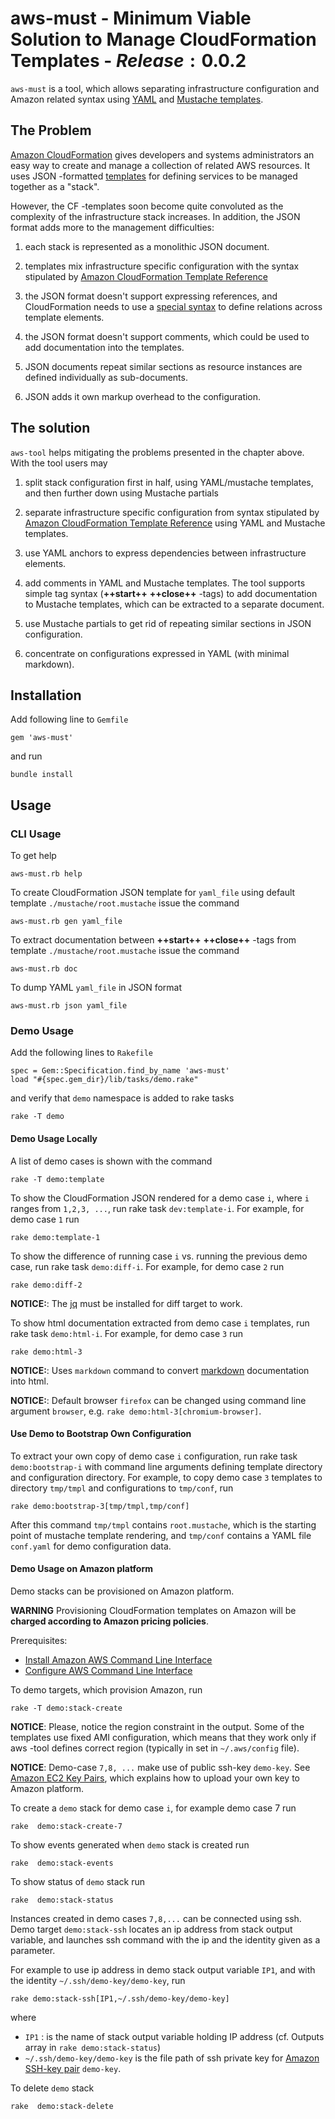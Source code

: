 # aws-must - Minimum Viable Solution to Manage CloudFormation Templates - $Release:0.0.2$

`aws-must` is a tool, which allows separating infrastructure
configuration and Amazon related syntax using
[YAML](http://learnxinyminutes.com/docs/yaml) and
[Mustache templates](https://mustache.github.io/). 


## The Problem

[Amazon CloudFormation](http://aws.amazon.com/cloudformation/) gives
developers and systems administrators an easy way to create and manage
a collection of related AWS resources.  It uses JSON -formatted
[templates](http://aws.amazon.com/cloudformation/aws-cloudformation-templates)
for defining services to be managed together as a "stack".

However, the CF -templates soon become quite convoluted as the
complexity of the infrastructure stack increases. In addition, the
JSON format adds more to the management difficulties:

1. each stack is represented as a monolithic JSON document.

2. templates mix infrastructure specific configuration with the syntax
   stipulated by
   [Amazon CloudFormation Template Reference](http://docs.aws.amazon.com/AWSCloudFormation/latest/UserGuide/template-reference.html)

3. the JSON format doesn't support expressing references, and
   CloudFormation needs to use a
   [special syntax](http://docs.aws.amazon.com/AWSCloudFormation/latest/UserGuide/intrinsic-function-reference-ref.html)
   to define relations across template elements.

4. the JSON format doesn't support comments, which could be used to
   add documentation into the templates.

5. JSON documents repeat similar sections as resource instances are
   defined individually as sub-documents.

6.  JSON adds it own markup overhead to the configuration.

## The solution

`aws-tool` helps mitigating the problems presented in the chapter
above.  With the tool users may

1.  split stack configuration first in half, using YAML/mustache
    templates, and then further down using Mustache partials

2. separate infrastructure specific configuration from syntax
   stipulated by
   [Amazon CloudFormation Template Reference](http://docs.aws.amazon.com/AWSCloudFormation/latest/UserGuide/template-reference.html)
   using YAML and Mustache templates.

3. use YAML anchors to express dependencies between infrastructure
   elements.

4. add comments in YAML and Mustache templates. The tool supports
   simple tag syntax (**&plus;&plus;start&plus;&plus;**
   **&plus;&plus;close&plus;&plus;** -tags) to add documentation to
   Mustache templates, which can be extracted to a separate document.

5. use Mustache partials to get rid of repeating similar sections in
   JSON configuration.

6. concentrate on configurations expressed in YAML (with minimal markdown).


## Installation

Add following line to `Gemfile`

	gem 'aws-must'


and run

	bundle install
	

## Usage

### CLI  Usage

To get help 	

	aws-must.rb help

To create CloudFormation JSON template for `yaml_file` using default
template `./mustache/root.mustache` issue the command

	aws-must.rb gen yaml_file

To extract documentation between **&plus;&plus;start&plus;&plus;**
**&plus;&plus;close&plus;&plus;** -tags from template
`./mustache/root.mustache` issue the command

	aws-must.rb doc 

To dump YAML `yaml_file` in JSON format

	aws-must.rb json yaml_file


### Demo Usage

Add the following lines to `Rakefile`


	spec = Gem::Specification.find_by_name 'aws-must'
	load "#{spec.gem_dir}/lib/tasks/demo.rake"


and verify that `demo` namespace is added to rake tasks

	rake -T demo

#### Demo Usage Locally

A list of demo cases is shown with the command

	rake -T demo:template
	
To show the CloudFormation JSON rendered for a demo case `i`, where
`i` ranges from `1,2,3, ...`, run rake task `dev:template-i`. For
example, for demo case `1` run

	rake demo:template-1

To show the difference of running case `i` vs. running the previous
demo case, run rake task `demo:diff-i`. For example, for demo case `2`
run

	rake demo:diff-2
	
**NOTICE:**: The [jq](http://stedolan.github.io/jq/) must be installed
for diff target to work.

To show html documentation extracted from demo case `i` templates, run
rake task `demo:html-i`. For example, for demo case `3` run

	rake demo:html-3

**NOTICE:**: Uses `markdown` command to convert
[markdown](http://daringfireball.net/projects/markdown) documentation
into html.

**NOTICE:**: Default browser `firefox` can be changed using command
line argument `browser`, e.g. `rake demo:html-3[chromium-browser]`.

#### Use Demo to Bootstrap Own Configuration

To extract your own copy of demo case `i` configuration, run rake task
`demo:bootstrap-i` with command line arguments defining template
directory and configuration directory. For example, to copy demo case
`3` templates to directory `tmp/tmpl` and configurations to
`tmp/conf`, run

    rake demo:bootstrap-3[tmp/tmpl,tmp/conf]
	

After this command `tmp/tmpl` contains `root.mustache`, which is the
starting point of mustache template rendering, and `tmp/conf` contains
a YAML file `conf.yaml` for demo configuration data.


#### Demo Usage on Amazon platform

Demo stacks can be provisioned on Amazon platform.

**WARNING** Provisioning CloudFormation templates on Amazon will be
**charged according to Amazon pricing policies**.

Prerequisites:

* [Install Amazon AWS Command Line Interface](http://docs.aws.amazon.com/cli/latest/userguide/installing.html)
* [Configure AWS Command Line Interface](http://docs.aws.amazon.com/cli/latest/userguide/cli-chap-getting-started.html)

To demo targets, which provision Amazon, run

	rake -T demo:stack-create

**NOTICE**: Please, notice the region constraint in the output. Some
of the templates use fixed AMI configuration, which means that they
work only if aws -tool defines correct region (typically in set in
`~/.aws/config` file).

**NOTICE**: Demo-case `7,8, ...` make use of public ssh-key
`demo-key`. See
[Amazon EC2 Key Pairs](http://docs.aws.amazon.com/AWSEC2/latest/UserGuide/ec2-key-pairs.html),
which explains how to upload your own key to Amazon platform.

To create a `demo` stack for demo case `i`, for example demo case 7
run

	rake  demo:stack-create-7
	
To show events generated when `demo` stack is created run

	rake  demo:stack-events
	
To show status of `demo` stack run

	rake  demo:stack-status

Instances created in demo cases `7,8,...` can be connected using ssh.
Demo target `demo:stack-ssh` locates an ip address from stack output
variable, and launches ssh command with the ip and the identity given
as a parameter.

For example to use ip address in demo stack output variable `IP1`, and
with the identity `~/.ssh/demo-key/demo-key`, run

    rake demo:stack-ssh[IP1,~/.ssh/demo-key/demo-key]
	
where

* `IP1` : is the name of stack output variable holding IP address
  (cf. Outputs array in `rake demo:stack-status`)
* `~/.ssh/demo-key/demo-key` is the file path of ssh private key for
  [Amazon SSH-key pair](http://docs.aws.amazon.com/AWSEC2/latest/UserGuide/ec2-key-pairs.html)
  `demo-key`.


To delete `demo` stack

	rake  demo:stack-delete


	
	



	 


